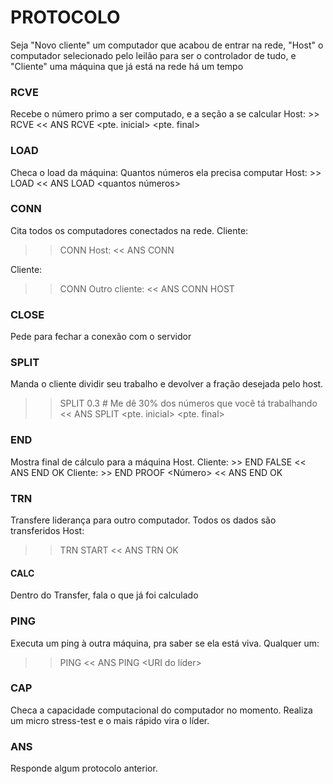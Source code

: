 # PROTOCOLO

Seja "Novo cliente" um computador que acabou de entrar na rede,
"Host" o computador selecionado pelo leilão para ser o controlador de tudo,
e "Cliente" uma máquina que já está na rede há um tempo


### RCVE
Recebe o número primo a ser computado, e a seção a se calcular
Host:
	>> RCVE
	<< ANS RCVE <primo> <pte. inicial> <pte. final>

### LOAD
Checa o load da máquina: Quantos números ela precisa computar
Host:
	>> LOAD
	<< ANS LOAD <quantos números>

### CONN
Cita todos os computadores conectados na rede.
Cliente:
  >> CONN
Host:
  << ANS CONN <Lista de IPs>

Cliente:
  >> CONN
Outro cliente:
  << ANS CONN HOST <IP do HOST>

### CLOSE
Pede para fechar a conexão com o servidor

### SPLIT
Manda o cliente dividir seu trabalho e devolver a fração desejada pelo host.
  >> SPLIT 0.3 # Me dê 30% dos números que você tá trabalhando
  << ANS SPLIT <pte. inicial> <pte. final>

### END
Mostra final de cálculo para a máquina Host.
Cliente:
	>> END FALSE
	<< ANS END OK
Cliente:
	>> END PROOF <Número>
	<< ANS END OK

### TRN
Transfere liderança para outro computador. Todos os dados são transferidos
Host:
  >> TRN START
  << ANS TRN OK

#### CALC
Dentro do Transfer, fala o que já foi calculado

### PING
Executa um ping à outra máquina, pra saber se ela está viva.
Qualquer um:
  >> PING
  << ANS PING <URI do líder>

### CAP
Checa a capacidade computacional do computador no momento. Realiza um micro stress-test e o mais rápido vira o líder.

### ANS
Responde algum protocolo anterior.
